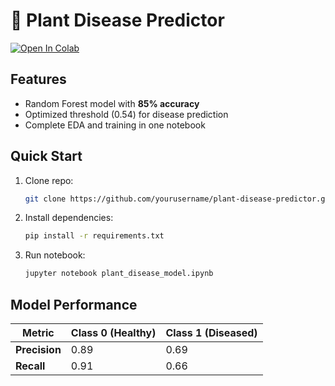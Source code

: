 # 🌿 Plant Disease Predictor

[![Open In Colab](https://colab.research.google.com/assets/colab-badge.svg)](https://colab.research.google.com/blob/github/plant-disease-model.ipynb/blob/main/plant_disease_model.ipynb)

## Features
- Random Forest model with **85% accuracy**
- Optimized threshold (0.54) for disease prediction
- Complete EDA and training in one notebook

## Quick Start
1. Clone repo:
   ```bash
   git clone https://github.com/yourusername/plant-disease-predictor.git
   ```
2. Install dependencies:
   ```bash
   pip install -r requirements.txt
   ```
3. Run notebook:
   ```bash
   jupyter notebook plant_disease_model.ipynb
   ```

## Model Performance
| Metric       | Class 0 (Healthy) | Class 1 (Diseased) |
|--------------|-------------------|--------------------|
| **Precision**| 0.89              | 0.69               |
| **Recall**   | 0.91              | 0.66               |
